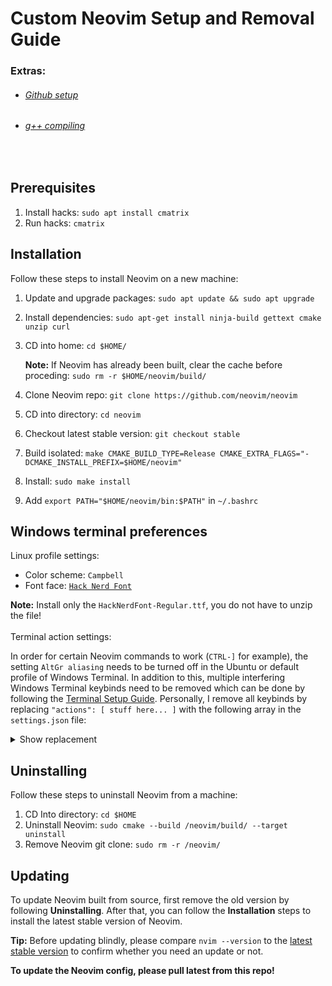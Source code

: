 # Custom Neovim Setup and Removal Guide
### Extras:
* ###### [Github setup](https://www.theserverside.com/blog/Coffee-Talk-Java-News-Stories-and-Opinions/GitHub-SSH-Key-Setup-Config-Ubuntu-Linux "")
* ###### [g++ compiling](https://www.geeksforgeeks.org/compiling-with-g-plus-plus/ "")
<br>

## Prerequisites

1. Install hacks: ```sudo apt install cmatrix```
2. Run hacks: ```cmatrix```

## Installation

Follow these steps to install Neovim on a new machine:

1. Update and upgrade packages: ```sudo apt update && sudo apt upgrade```
3. Install dependencies: ```sudo apt-get install ninja-build gettext cmake unzip curl```
4. CD into home: ```cd $HOME/```
  
    **Note:** If Neovim has already been built, clear the cache before proceding: ```sudo rm -r $HOME/neovim/build/```

5. Clone Neovim repo: ```git clone https://github.com/neovim/neovim```
6. CD into directory: ```cd neovim```
7. Checkout latest stable version: ```git checkout stable```
8. Build isolated: ```make CMAKE_BUILD_TYPE=Release CMAKE_EXTRA_FLAGS="-DCMAKE_INSTALL_PREFIX=$HOME/neovim"```
10. Install: ```sudo make install```
11. Add ```export PATH="$HOME/neovim/bin:$PATH"``` in ```~/.bashrc```

## Windows terminal preferences

Linux profile settings:
* Color scheme: ```Campbell```
* Font face: [```Hack Nerd Font```](https://github.com/ryanoasis/nerd-fonts/releases/download/v3.1.1/Hack.zip "")

**Note:** Install only the ```HackNerdFont-Regular.ttf```, you do not have to unzip the file!
<br>
<br>
Terminal action settings:

In order for certain Neovim commands to work (```CTRL-]``` for example), the setting ```AltGr aliasing``` needs to be turned off in the Ubuntu or default profile of Windows Terminal. In addition to this, multiple interfering Windows Terminal keybinds need to be removed which can be done by following the [Terminal Setup Guide](https://learn.microsoft.com/en-us/windows/terminal/install#settings-json-file ""). Personally, I remove all keybinds by replacing ```"actions": [ stuff here... ]``` with the following array in the ```settings.json``` file:

<details><summary>Show replacement</summary>

    "actions": [
        {
            "command": "unbound",
            "keys": "ctrl+shift+w"
        },
        {
            "command": "unbound",
            "keys": "alt+f4"
        },
        {
            "command": "unbound",
            "keys": "enter"
        },
        {
            "command": "unbound",
            "keys": "ctrl+insert"
        },
        {
            "command": "unbound",
            "keys": "ctrl+shift+c"
        },
        {
            "command": "unbound",
            "keys": "ctrl+minus"
        },
        {
            "command": "unbound",
            "keys": "ctrl+numpad_minus"
        },
        {
            "command": "unbound",
            "keys": "ctrl+shift+d"
        },
        {
            "command": "unbound",
            "keys": "ctrl+shift+f"
        },
        {
            "command": "unbound",
            "keys": "ctrl+plus"
        },
        {
            "command": "unbound",
            "keys": "ctrl+numpad_plus"
        },
        {
            "command": "unbound",
            "keys": "alt+down"
        },
        {
            "command": "unbound",
            "keys": "alt+left"
        },
        {
            "command": "unbound",
            "keys": "alt+right"
        },
        {
            "command": "unbound",
            "keys": "ctrl+alt+left"
        },
        {
            "command": "unbound",
            "keys": "alt+up"
        },
        {
            "command": "unbound",
            "keys": "ctrl+shift+t"
        },
        {
            "command": "unbound",
            "keys": "ctrl+shift+1"
        },
        {
            "command": "unbound",
            "keys": "ctrl+shift+2"
        },
        {
            "command": "unbound",
            "keys": "ctrl+shift+3"
        },
        {
            "command": "unbound",
            "keys": "ctrl+shift+4"
        },
        {
            "command": "unbound",
            "keys": "ctrl+shift+5"
        },
        {
            "command": "unbound",
            "keys": "ctrl+shift+6"
        },
        {
            "command": "unbound",
            "keys": "ctrl+shift+7"
        },
        {
            "command": "unbound",
            "keys": "ctrl+shift+8"
        },
        {
            "command": "unbound",
            "keys": "ctrl+shift+9"
        },
        {
            "command": "unbound",
            "keys": "ctrl+shift+n"
        },
        {
            "command": "unbound",
            "keys": "ctrl+tab"
        },
        {
            "command": "unbound",
            "keys": "ctrl+alt+comma"
        },
        {
            "command": "unbound",
            "keys": "ctrl+shift+space"
        },
        {
            "command": "unbound",
            "keys": "ctrl+shift+comma"
        },
        {
            "command": "unbound",
            "keys": "ctrl+comma"
        },
        {
            "command": "unbound",
            "keys": "alt+space"
        },
        {
            "command": "unbound",
            "keys": "shift+insert"
        },
        {
            "command": "unbound",
            "keys": "ctrl+shift+v"
        },
        {
            "command": "unbound",
            "keys": "ctrl+shift+tab"
        },
        {
            "command": "unbound",
            "keys": "ctrl+numpad0"
        },
        {
            "command": "unbound",
            "keys": "ctrl+0"
        },
        {
            "command": "unbound",
            "keys": "alt+shift+down"
        },
        {
            "command": "unbound",
            "keys": "alt+shift+left"
        },
        {
            "command": "unbound",
            "keys": "alt+shift+right"
        },
        {
            "command": "unbound",
            "keys": "alt+shift+up"
        },
        {
            "command": "unbound",
            "keys": "ctrl+shift+down"
        },
        {
            "command": "unbound",
            "keys": "ctrl+shift+pgdn"
        },
        {
            "command": "unbound",
            "keys": "ctrl+shift+end"
        },
        {
            "command": "unbound",
            "keys": "ctrl+shift+home"
        },
        {
            "command": "unbound",
            "keys": "ctrl+shift+up"
        },
        {
            "command": "unbound",
            "keys": "ctrl+shift+pgup"
        },
        {
            "command": "unbound",
            "keys": "ctrl+shift+a"
        },
        {
            "command": "unbound",
            "keys": "menu"
        },
        {
            "command": "unbound",
            "keys": "win+sc(41)"
        },
        {
            "command": "unbound",
            "keys": "alt+shift+minus"
        },
        {
            "command": "unbound",
            "keys": "alt+shift+plus"
        },
        {
            "command": "unbound",
            "keys": "ctrl+alt+1"
        },
        {
            "command": "unbound",
            "keys": "ctrl+alt+2"
        },
        {
            "command": "unbound",
            "keys": "ctrl+alt+3"
        },
        {
            "command": "unbound",
            "keys": "ctrl+alt+4"
        },
        {
            "command": "unbound",
            "keys": "ctrl+alt+5"
        },
        {
            "command": "unbound",
            "keys": "ctrl+alt+6"
        },
        {
            "command": "unbound",
            "keys": "ctrl+alt+7"
        },
        {
            "command": "unbound",
            "keys": "ctrl+alt+8"
        },
        {
            "command": "unbound",
            "keys": "ctrl+alt+9"
        },
        {
            "command": "unbound",
            "keys": "ctrl+shift+p"
        },
        {
            "command": "unbound",
            "keys": "f11"
        },
        {
            "command": "unbound",
            "keys": "alt+enter"
        },
        {
            "command": "unbound",
            "keys": "ctrl+shift+m"
        }
    ],

</details>

## Uninstalling

Follow these steps to uninstall Neovim from a machine:

1. CD Into directory: ```cd $HOME```
2. Uninstall Neovim: ```sudo cmake --build /neovim/build/ --target uninstall```
3. Remove Neovim git clone: ```sudo rm -r /neovim/```

## Updating

To update Neovim built from source, first remove the old version by following **Uninstalling**. After that, you can follow the **Installation** steps to install the latest stable version of Neovim.

**Tip:** Before updating blindly, please compare ```nvim --version``` to the [latest stable version](https://github.com/neovim/neovim/releases/tag/stable "") to confirm whether you need an update or not.

**To update the Neovim config, please pull latest from this repo!**
